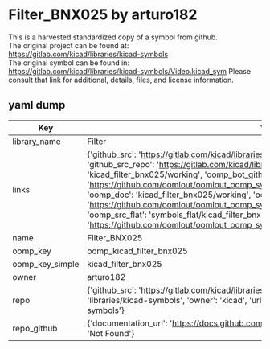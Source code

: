 # Filter_BNX025 by arturo182  
This is a harvested standardized copy of a symbol from github.  
The original project can be found at:  
https://gitlab.com/kicad/libraries/kicad-symbols  
The original symbol can be found in:
https://gitlab.com/kicad/libraries/kicad-symbols/Video.kicad_sym
Please consult that link for additional, details, files, and license information.  
## yaml dump  
| Key | Value |  
| --- | --- |  
| library_name | Filter |  
| links | {'github_src': 'https://gitlab.com/kicad/libraries/kicad-symbols/Video.kicad_sym', 'github_src_repo': 'https://gitlab.com/kicad/libraries/kicad-symbols', 'oomp_bot': 'kicad_filter_bnx025/working', 'oomp_bot_github': 'https://github.com/oomlout/oomlout_oomp_symbol_bot/tree/main/kicad_filter_bnx025/working', 'oomp_doc': 'kicad_filter_bnx025/working', 'oomp_doc_github': 'https://github.com/oomlout/oomlout_oomp_symbol_doc/tree/main/kicad_filter_bnx025/working', 'oomp_src_flat': 'symbols_flat/kicad_filter_bnx025/working', 'oomp_src_flat_github': 'https://github.com/oomlout/oomlout_oomp_symbol_src/tree/main/kicad_filter_bnx025/working'} |  
| name | Filter_BNX025 |  
| oomp_key | oomp_kicad_filter_bnx025 |  
| oomp_key_simple | kicad_filter_bnx025 |  
| owner | arturo182 |  
| repo | {'github_src': 'https://gitlab.com/kicad/libraries/kicad-symbols/Video.kicad_sym', 'name': 'libraries/kicad-symbols', 'owner': 'kicad', 'url': 'https://gitlab.com/kicad/libraries/kicad-symbols'} |  
| repo_github | {'documentation_url': 'https://docs.github.com/rest/repos/repos#get-a-repository', 'message': 'Not Found'} |  

